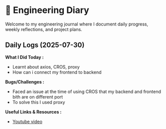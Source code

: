 # 📘 Engineering Diary

Welcome to my engineering journal where I document daily progress, weekly reflections, and project plans.


## Daily Logs (2025-07-30)


**What I Did Today :**

- Learnt about axios, CROS, proxy
- How can i connect my frontend to backend 

**Bugs/Challenges :**
- Faced an issue at the time of using CROS that my backend and frontend bith are on different port
- To solve this I used proxy

**Useful Links & Resources :**

- [Youtube video](https://www.youtube.com/watch?v=fFHyqhmnVfs)


